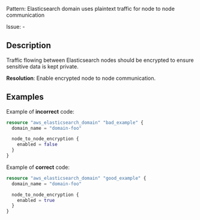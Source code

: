Pattern: Elasticsearch domain uses plaintext traffic for node to node communication

Issue: -

## Description

Traffic flowing between Elasticsearch nodes should be encrypted to ensure sensitive data is kept private.

**Resolution**: Enable encrypted node to node communication.

## Examples

Example of **incorrect** code:

```terraform
resource "aws_elasticsearch_domain" "bad_example" {
  domain_name = "domain-foo"

  node_to_node_encryption {
    enabled = false
  }
}
```

Example of **correct** code:

```terraform
resource "aws_elasticsearch_domain" "good_example" {
  domain_name = "domain-foo"

  node_to_node_encryption {
    enabled = true
  }
}
```